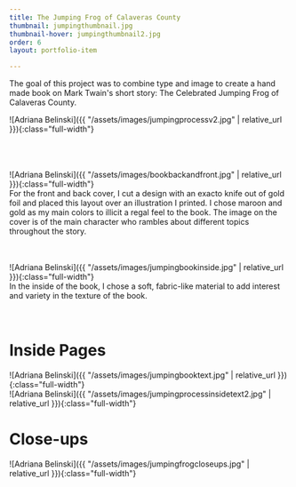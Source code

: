 ```yaml
---
title: The Jumping Frog of Calaveras County
thumbnail: jumpingthumbnail.jpg
thumbnail-hover: jumpingthumbnail2.jpg
order: 6
layout: portfolio-item

---
```



The goal of this project was to combine type and image to create a hand made book on Mark Twain's short story: The Celebrated Jumping Frog of Calaveras County.

![Adriana Belinski]({{ "/assets/images/jumpingprocessv2.jpg" | relative_url }}){:class="full-width"}
<br>
<br><br><br>

![Adriana Belinski]({{ "/assets/images/bookbackandfront.jpg" | relative_url }}){:class="full-width"}
<br>
For the front and back cover, I cut a design with an exacto knife out of gold foil and placed this layout over an illustration I printed. I chose maroon and gold as my main colors to illicit a regal feel to the book. The image on the cover is of the main character who rambles about different topics throughout the story.
<br><br><br>

![Adriana Belinski]({{ "/assets/images/jumpingbookinside.jpg" | relative_url }}){:class="full-width"}
<br>
In the inside of the book, I chose a soft, fabric-like material to add interest and variety in the texture of the book.
<br><br><br>
<h1>Inside Pages</h1>
![Adriana Belinski]({{ "/assets/images/jumpingbooktext.jpg" | relative_url }}){:class="full-width"}
<br>
![Adriana Belinski]({{ "/assets/images/jumpingprocessinsidetext2.jpg" | relative_url }}){:class="full-width"}
<br>

<h1>Close-ups</h1>

![Adriana Belinski]({{ "/assets/images/jumpingfrogcloseups.jpg" | relative_url }}){:class="full-width"}
